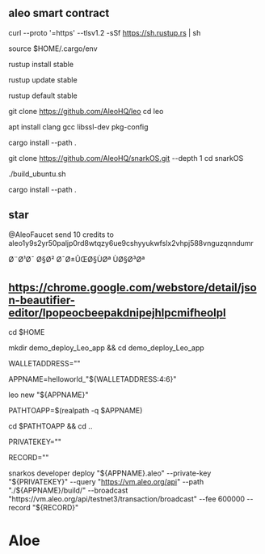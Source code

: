aleo smart contract
------------------------------------------------------------------
curl --proto '=https' --tlsv1.2 -sSf https://sh.rustup.rs | sh

source $HOME/.cargo/env

rustup install stable

rustup update stable

rustup default stable

git clone https://github.com/AleoHQ/leo
cd leo

apt install clang gcc libssl-dev pkg-config

cargo install --path .

git clone https://github.com/AleoHQ/snarkOS.git --depth 1
cd snarkOS

./build_ubuntu.sh

cargo install --path .


star
------------------------------------------------------------------

@AleoFaucet send 10 credits to aleo1y9s2yr50paljp0rd8wtqzy6ue9cshyyukwfslx2vhpj588vnguzqnndumr

Ø¨Ø¹Ø¯ Ø§Ø² Ø¯Ø±ÛŒØ§ÙØª ÙØ§Ø³Øª 

https://chrome.google.com/webstore/detail/json-beautifier-editor/lpopeocbeepakdnipejhlpcmifheolpl
------------------------------------------------------------------

cd $HOME

mkdir demo_deploy_Leo_app && cd demo_deploy_Leo_app

WALLETADDRESS=""

APPNAME=helloworld_"${WALLETADDRESS:4:6}"

leo new "${APPNAME}"

PATHTOAPP=$(realpath -q $APPNAME)

cd $PATHTOAPP && cd ..

PRIVATEKEY=""

RECORD=""

snarkos developer deploy "${APPNAME}.aleo" --private-key "${PRIVATEKEY}" --query "https://vm.aleo.org/api" --path "./${APPNAME}/build/" --broadcast "https://vm.aleo.org/api/testnet3/transaction/broadcast" --fee 600000 --record "${RECORD}"

# Aloe
